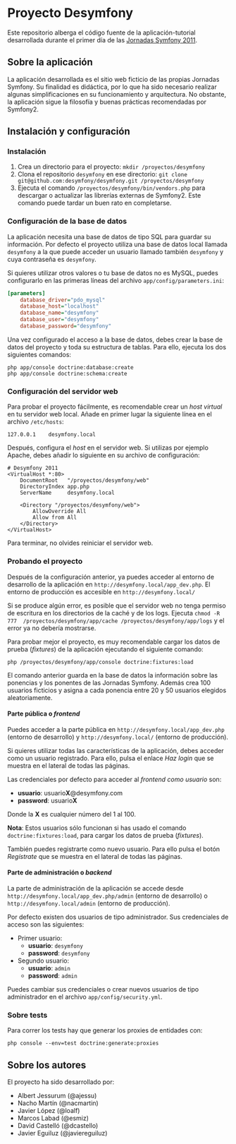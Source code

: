 Proyecto Desymfony
==================

Este repositorio alberga el código fuente de la aplicación-tutorial 
desarrollada durante el primer día de las [Jornadas Symfony 2011](http://desymfony.com).

Sobre la aplicación
-------------------

La aplicación desarrollada es el sitio web ficticio de las propias Jornadas 
Symfony. Su finalidad es didáctica, por lo que ha sido necesario realizar 
algunas simplificaciones en su funcionamiento y arquitectura. No obstante, la 
aplicación sigue la filosofía y buenas prácticas recomendadas por Symfony2.

Instalación y configuración
---------------------------

### Instalación ###

  1. Crea un directorio para el proyecto: `mkdir /proyectos/desymfony`
  2. Clona el repositorio `desymfony` en ese directorio:
  `git clone git@github.com:desymfony/desymfony.git /proyectos/desymfony`
  3. Ejecuta el comando `/proyectos/desymfony/bin/vendors.php` para descargar
  o actualizar las librerías externas de Symfony2. Este comando puede tardar
  un buen rato en completarse.

### Configuración de la base de datos ###

La aplicación necesita una base de datos de tipo SQL para guardar su 
información. Por defecto el proyecto utiliza una base de datos local llamada
`desymfony` a la que puede acceder un usuario llamado también `desymfony` y 
cuya contraseña es `desymfony`.

Si quieres utilizar otros valores o tu base de datos no es MySQL, puedes 
configurarlo en las primeras líneas del archivo `app/config/parameters.ini`:

```ini
[parameters]
    database_driver="pdo_mysql"
    database_host="localhost"
    database_name="desymfony"
    database_user="desymfony"
    database_password="desymfony"
```

Una vez configurado el acceso a la base de datos, debes crear la base de datos 
del proyecto y toda su estructura de tablas. Para ello, ejecuta los dos
siguientes comandos:

```
php app/console doctrine:database:create
php app/console doctrine:schema:create
```

### Configuración del servidor web ###

Para probar el proyecto fácilmente, es recomendable crear un *host virtual* en 
tu servidor web local. Añade en primer lugar la siguiente línea en el archivo 
`/etc/hosts`:

```
127.0.0.1    desymfony.local
```

Después, configura el *host* en el servidor web. Si utilizas por ejemplo 
Apache, debes añadir lo siguiente en su archivo de configuración:

```
# Desymfony 2011
<VirtualHost *:80>
    DocumentRoot   "/proyectos/desymfony/web"
    DirectoryIndex app.php
    ServerName     desymfony.local

    <Directory "/proyectos/desymfony/web">
        AllowOverride All
        Allow from All
    </Directory>
</VirtualHost>
```

Para terminar, no olvides reiniciar el servidor web.

### Probando el proyecto ###

Después de la configuración anterior, ya puedes acceder al entorno de 
desarrollo de la aplicación en `http://desymfony.local/app_dev.php`. El 
entorno de producción es accesible en `http://desymfony.local/`

Si se produce algún error, es posible que el servidor web no tenga permiso de 
escritura en los directorios de la caché y de los logs. Ejecuta `chmod -R 777 
/proyectos/desymfony/app/cache /proyectos/desymfony/app/logs` y el error ya no 
debería mostrarse.

Para probar mejor el proyecto, es muy recomendable cargar los datos de prueba 
(*fixtures*) de la aplicación ejecutando el siguiente comando:

```
php /proyectos/desymfony/app/console doctrine:fixtures:load
```

El comando anterior guarda en la base de datos la información sobre las
ponencias y los ponentes de las Jornadas Symfony. Además crea 100 usuarios
ficticios y asigna a cada ponencia entre 20 y 50 usuarios elegidos
aleatoriamente.

#### Parte pública o *frontend* ####

Puedes acceder a la parte pública en `http://desymfony.local/app_dev.php` 
(entorno de desarrollo) y `http://desymfony.local/` (entorno de producción).

Si quieres utilizar todas las características de la aplicación, debes acceder
como un usuario registrado. Para ello, pulsa el enlace *Haz login* que se
muestra en el lateral de todas las páginas.

Las credenciales por defecto para acceder al *frontend como usuario* son:

  * **usuario**: usuario**X**@desymfony.com
  * **password**: usuario**X**

  Donde la **X** es cualquier número del 1 al 100.

  **Nota**: Estos usuarios sólo funcionan si has usado el comando
  `doctrine:fixtures:load`, para cargar los datos de prueba (*fixtures*).

También puedes registrarte como nuevo usuario. Para ello pulsa el botón
*Regístrate* que se muestra en el lateral de todas las páginas.

#### Parte de administración o *backend* ####

La parte de administración de la aplicación se accede desde 
`http://desymfony.local/app_dev.php/admin` (entorno de desarrollo) o 
`http://desymfony.local/admin` (entorno de producción).

Por defecto existen dos usuarios de tipo administrador. Sus credenciales de
acceso son las siguientes:

  * Primer usuario:
      * **usuario**: `desymfony`
      * **password**: `desymfony`
  * Segundo usuario:
      * **usuario**: `admin`
      * **password**: `admin`

Puedes cambiar sus credenciales o crear nuevos usuarios de tipo administrador
en el archivo `app/config/security.yml`.

### Sobre tests ###

Para correr los tests hay que generar los proxies de entidades con:

    php console --env=test doctrine:generate:proxies

Sobre los autores
-----------------

El proyecto ha sido desarrollado por:

  * Albert Jessurum (@ajessu)
  * Nacho Martín (@nacmartin)
  * Javier López (@loalf)
  * Marcos Labad (@esmiz)
  * David Castelló (@dcastello)
  * Javier Eguiluz (@javiereguiluz)
